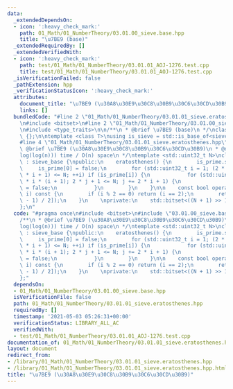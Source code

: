 ```yaml
---
data:
  _extendedDependsOn:
  - icon: ':heavy_check_mark:'
    path: 01_Math/01_NumberTheory/03.01.00_sieve.base.hpp
    title: "\u7BE9 (base)"
  _extendedRequiredBy: []
  _extendedVerifiedWith:
  - icon: ':heavy_check_mark:'
    path: test/01_Math/01_NumberTheory/03.01.01_AOJ-1276.test.cpp
    title: test/01_Math/01_NumberTheory/03.01.01_AOJ-1276.test.cpp
  _isVerificationFailed: false
  _pathExtension: hpp
  _verificationStatusIcon: ':heavy_check_mark:'
  attributes:
    document_title: "\u7BE9 (\u30A8\u30E9\u30C8\u30B9\u30C6\u30CD\u30B9)"
    links: []
  bundledCode: "#line 2 \"01_Math/01_NumberTheory/03.01.01_sieve.eratosthenes.hpp\"\
    \n#include <bitset>\n#line 2 \"01_Math/01_NumberTheory/03.01.00_sieve.base.hpp\"\
    \n#include <type_traits>\n\n/**\n * @brief \u7BE9 (base)\n */\nclass sieve_base\
    \ {};\n\ntemplate <class T>\nusing is_sieve = std::is_base_of<sieve_base, T>;\n\
    #line 4 \"01_Math/01_NumberTheory/03.01.01_sieve.eratosthenes.hpp\"\n\n/**\n *\
    \ @brief \u7BE9 (\u30A8\u30E9\u30C8\u30B9\u30C6\u30CD\u30B9)\n * @note O(n\u22C5\
    log(log(n))) time / O(n) space\n */\ntemplate <std::uint32_t N>\nclass eratosthenes\
    \ : sieve_base {\npublic:\n    eratosthenes() {\n        is_prime.set();\n   \
    \     is_prime[0] = false;\n        for (std::uint32_t i = 1; (2 * i + 1) * (2\
    \ * i + 1) <= N; ++i) if (is_prime[i]) {\n            for (std::uint32_t j = 2\
    \ * i * (i + 1); 2 * j + 1 <= N; j += 2 * i + 1) {\n                is_prime[j]\
    \ = false;\n            }\n        }\n    }\n\n    const bool operator [] (std::uint32_t\
    \ i) const {\n        if (i % 2 == 0) return (i == 2);\n        return (is_prime[(i\
    \ - 1) / 2]);\n    }\n    \nprivate:\n    std::bitset<((N + 1) >> 1)> is_prime;\n\
    };\n"
  code: "#pragma once\n#include <bitset>\n#include \"03.01.00_sieve.base.hpp\"\n\n\
    /**\n * @brief \u7BE9 (\u30A8\u30E9\u30C8\u30B9\u30C6\u30CD\u30B9)\n * @note O(n\u22C5\
    log(log(n))) time / O(n) space\n */\ntemplate <std::uint32_t N>\nclass eratosthenes\
    \ : sieve_base {\npublic:\n    eratosthenes() {\n        is_prime.set();\n   \
    \     is_prime[0] = false;\n        for (std::uint32_t i = 1; (2 * i + 1) * (2\
    \ * i + 1) <= N; ++i) if (is_prime[i]) {\n            for (std::uint32_t j = 2\
    \ * i * (i + 1); 2 * j + 1 <= N; j += 2 * i + 1) {\n                is_prime[j]\
    \ = false;\n            }\n        }\n    }\n\n    const bool operator [] (std::uint32_t\
    \ i) const {\n        if (i % 2 == 0) return (i == 2);\n        return (is_prime[(i\
    \ - 1) / 2]);\n    }\n    \nprivate:\n    std::bitset<((N + 1) >> 1)> is_prime;\n\
    };"
  dependsOn:
  - 01_Math/01_NumberTheory/03.01.00_sieve.base.hpp
  isVerificationFile: false
  path: 01_Math/01_NumberTheory/03.01.01_sieve.eratosthenes.hpp
  requiredBy: []
  timestamp: '2021-05-03 05:26:31+00:00'
  verificationStatus: LIBRARY_ALL_AC
  verifiedWith:
  - test/01_Math/01_NumberTheory/03.01.01_AOJ-1276.test.cpp
documentation_of: 01_Math/01_NumberTheory/03.01.01_sieve.eratosthenes.hpp
layout: document
redirect_from:
- /library/01_Math/01_NumberTheory/03.01.01_sieve.eratosthenes.hpp
- /library/01_Math/01_NumberTheory/03.01.01_sieve.eratosthenes.hpp.html
title: "\u7BE9 (\u30A8\u30E9\u30C8\u30B9\u30C6\u30CD\u30B9)"
---
```

